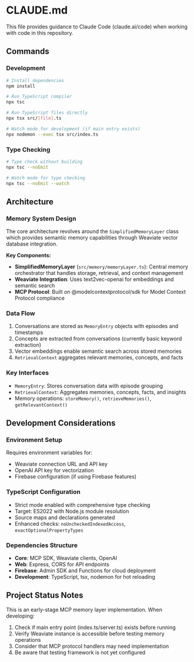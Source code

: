 # CLAUDE.md

This file provides guidance to Claude Code (claude.ai/code) when working with code in this repository.

## Commands

### Development
```bash
# Install dependencies
npm install

# Run TypeScript compiler
npx tsc

# Run TypeScript files directly
npx tsx src/[file].ts

# Watch mode for development (if main entry exists)
npx nodemon --exec tsx src/index.ts
```

### Type Checking
```bash
# Type check without building
npx tsc --noEmit

# Watch mode for type checking
npx tsc --noEmit --watch
```

## Architecture

### Memory System Design
The core architecture revolves around the `SimplifiedMemoryLayer` class which provides semantic memory capabilities through Weaviate vector database integration.

**Key Components:**
- **SimplifiedMemoryLayer** (`src/memory/memoryLayer.ts`): Central memory orchestrator that handles storage, retrieval, and context management
- **Weaviate Integration**: Uses text2vec-openai for embeddings and semantic search
- **MCP Protocol**: Built on @modelcontextprotocol/sdk for Model Context Protocol compliance

### Data Flow
1. Conversations are stored as `MemoryEntry` objects with episodes and timestamps
2. Concepts are extracted from conversations (currently basic keyword extraction)
3. Vector embeddings enable semantic search across stored memories
4. `RetrievalContext` aggregates relevant memories, concepts, and facts

### Key Interfaces
- `MemoryEntry`: Stores conversation data with episode grouping
- `RetrievalContext`: Aggregates memories, concepts, facts, and insights
- Memory operations: `storeMemory()`, `retrieveMemories()`, `getRelevantContext()`

## Development Considerations

### Environment Setup
Requires environment variables for:
- Weaviate connection URL and API key
- OpenAI API key for vectorization
- Firebase configuration (if using Firebase features)

### TypeScript Configuration
- Strict mode enabled with comprehensive type checking
- Target: ES2022 with Node.js module resolution
- Source maps and declarations generated
- Enhanced checks: `noUncheckedIndexedAccess`, `exactOptionalPropertyTypes`

### Dependencies Structure
- **Core**: MCP SDK, Weaviate clients, OpenAI
- **Web**: Express, CORS for API endpoints
- **Firebase**: Admin SDK and Functions for cloud deployment
- **Development**: TypeScript, tsx, nodemon for hot reloading

## Project Status Notes
This is an early-stage MCP memory layer implementation. When developing:
1. Check if main entry point (index.ts/server.ts) exists before running
2. Verify Weaviate instance is accessible before testing memory operations
3. Consider that MCP protocol handlers may need implementation
4. Be aware that testing framework is not yet configured
